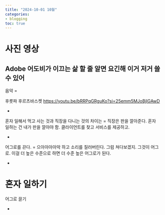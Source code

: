 ```yaml
---
title: "2024-10-01 10월"
categories:
- blogging
toc: true
---
```


사진 영상
=

Adobe
어도비가 이끄는 삶
할 줄 알면 요긴해
이거 저거 쓸 수 있어
-

음악 =

후룻파 후르츠바스켓 https://youtu.be/bRRPqGRguKo?si=25emm5MJoBjIGAwD

-

혼자 일해서 먹고 사는 것과 직장을 다니는 것의 차이는 =
직장은 판을 깔아준다.
혼자 일하는 건 내가 판을 깔아야 함. 클라이언트를 찾고 서비스를 제공하고.

-

어그로를 끈다. =
으아아아아악 하고 소리를 질러버린다.
그럼 쳐다보겠지.
그것이 어그로.
이걸 더 높은 수준으로 하면
더 수준 높은 어그로가 된다.

-

혼자 일하기
=
어그로 끌기

-
